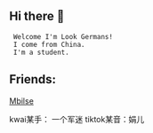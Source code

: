 ## Hi there 👋

```
 Welcome I'm Look Germans!
 I come from China.
 I'm a student.
```
 ## Friends:
 [Mbilse](https://github.com/mbilse)

 kwai某手： 一个军迷
 tiktok某音：娟儿
<!--
**xhr594040/xhr594040** is a ✨ _special_ ✨ repository because its `README.md` (this file) appears on your GitHub profile.

Here are some ideas to get you started:

- 🔭 I’m currently working on ...
- 🌱 I’m currently learning ...
- 👯 I’m looking to collaborate on ...
- 🤔 I’m looking for help with ...
- 💬 Ask me about ...
- 📫 How to reach me: ...
- 😄 Pronouns: ...
- ⚡ Fun fact: ...
-->
